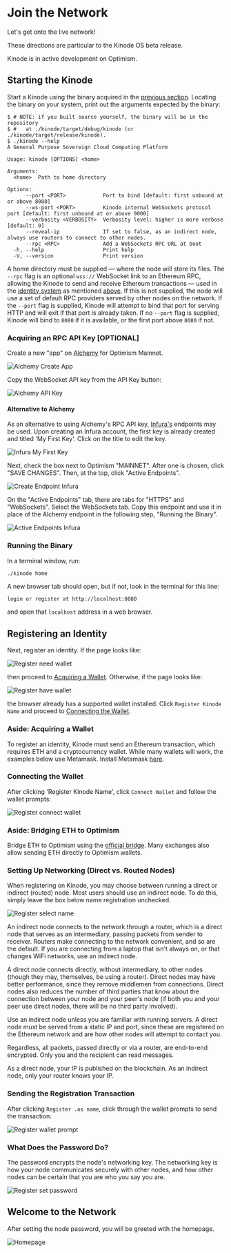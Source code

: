 # Join the Network

Let's get onto the live network!

These directions are particular to the Kinode OS beta release.

Kinode is in active development on Optimism.

## Starting the Kinode

Start a Kinode using the binary acquired in the [previous section](./install.md).
Locating the binary on your system, print out the arguments expected by the binary:

```
$ # NOTE: if you built source yourself, the binary will be in the repository
$ #   at ./kinode/target/debug/kinode (or ./kinode/target/release/kinode).
$ ./kinode --help
A General Purpose Sovereign Cloud Computing Platform

Usage: kinode [OPTIONS] <home>

Arguments:
  <home>  Path to home directory

Options:
      --port <PORT>            Port to bind [default: first unbound at or above 8080]
      --ws-port <PORT>         Kinode internal WebSockets protocol port [default: first unbound at or above 9000]
      --verbosity <VERBOSITY>  Verbosity level: higher is more verbose [default: 0]
      --reveal-ip              If set to false, as an indirect node, always use routers to connect to other nodes.
      --rpc <RPC>              Add a WebSockets RPC URL at boot
  -h, --help                   Print help
  -V, --version                Print version
```

A home directory must be supplied — where the node will store its files.
The `--rpc` flag is an optional `wss://` WebSocket link to an Ethereum RPC, allowing the Kinode to send and receive Ethereum transactions — used in the [identity system](./identity_system.md) as mentioned [above](#creating-an-alchemy-account).
If this is not supplied, the node will use a set of default RPC providers served by other nodes on the network.
If the `--port` flag is supplied, Kinode will attempt to bind that port for serving HTTP and will exit if that port is already taken.
If no `--port` flag is supplied, Kinode will bind to `8080` if it is available, or the first port above `8080` if not.

### Acquiring an RPC API Key [OPTIONAL]

Create a new "app" on [Alchemy](https://dashboard.alchemy.com/apps) for Optimism Mainnet.

![Alchemy Create App](./assets/alchemy-create-app.png)

Copy the WebSocket API key from the API Key button:

![Alchemy API Key](./assets/alchemy-api-key.png)

#### Alternative to Alchemy

As an alternative to using Alchemy's RPC API key, [Infura's](https://app.infura.io) endpoints may be used. Upon creating an Infura account, the first key is already created and titled 'My First Key'. Click on the title to edit the key.

![Infura My First Key](./assets/my_first_key_infura.png)

Next, check the box next to Optimism "MAINNET". After one is chosen, click "SAVE CHANGES". Then, at the top, click "Active Endpoints".

![Create Endpoint Infura](./assets/create_endpoint_infura.png)

On the "Active Endpoints" tab, there are tabs for "HTTPS" and "WebSockets". Select the WebSockets tab. Copy this endpoint and use it in place of the Alchemy endpoint in the following step, "Running the Binary".

![Active Endpoints Infura](./assets/active_endpoints_infura.png)

### Running the Binary

In a terminal window, run:
```bash
./kinode home
```

A new browser tab should open, but if not, look in the terminal for this line:
```
login or register at http://localhost:8080
```

and open that `localhost` address in a web browser.

## Registering an Identity

Next, register an identity.
If the page looks like:

![Register need wallet](./assets/register-need-wallet.png)

then proceed to [Acquiring a Wallet](#aside-acquiring-a-wallet).
Otherwise, if the page looks like:

![Register have wallet](./assets/register-have-wallet.png)

the browser already has a supported wallet installed.
Click `Register Kinode Name` and proceed to [Connecting the Wallet](#connecting-the-wallet).

### Aside: Acquiring a Wallet

To register an identity, Kinode must send an Ethereum transaction, which requires ETH and a cryptocurrency wallet.
While many wallets will work, the examples below use Metamask.
Install Metamask [here](https://metamask.io/download/).

### Connecting the Wallet

After clicking 'Register Kinode Name', click `Connect Wallet` and follow the wallet prompts:

![Register connect wallet](./assets/register-connect-wallet.png)

### Aside: Bridging ETH to Optimism

Bridge ETH to Optimism using the [official bridge](https://app.optimism.io/bridge).
Many exchanges also allow sending ETH directly to Optimism wallets.

### Setting Up Networking (Direct vs. Routed Nodes)

When registering on Kinode, you may choose between running a direct or indirect (routed) node.
Most users should use an indirect node.
To do this, simply leave the box below name registration unchecked.

![Register select name](./assets/register-select-name.png)

An indirect node connects to the network through a router, which is a direct node that serves as an intermediary, passing packets from sender to receiver.
Routers make connecting to the network convenient, and so are the default.
If you are connecting from a laptop that isn't always on, or that changes WiFi networks, use an indirect node.

A direct node connects directly, without intermediary, to other nodes (though they may, themselves, be using a router).
Direct nodes may have better performance, since they remove middlemen from connections.
Direct nodes also reduces the number of third parties that know about the connection between your node and your peer's node (if both you and your peer use direct nodes, there will be no third party involved).

Use an indirect node unless you are familiar with running servers.
A direct node must be served from a static IP and port, since these are registered on the Ethereum network and are how other nodes will attempt to contact you.

Regardless, all packets, passed directly or via a router, are end-to-end encrypted.
Only you and the recipient can read messages.

As a direct node, your IP is published on the blockchain.
As an indirect node, only your router knows your IP.

### Sending the Registration Transaction

After clicking `Register .os name`, click through the wallet prompts to send the transaction:

![Register wallet prompt](./assets/register-wallet-prompt.png)

### What Does the Password Do?

The password encrypts the node's networking key.
The networking key is how your node communicates securely with other nodes, and how other nodes can be certain that you are who you say you are.

![Register set password](./assets/register-set-password.png)

## Welcome to the Network

After setting the node password, you will be greeted with the homepage.

![Homepage](./assets/homepage.png)
